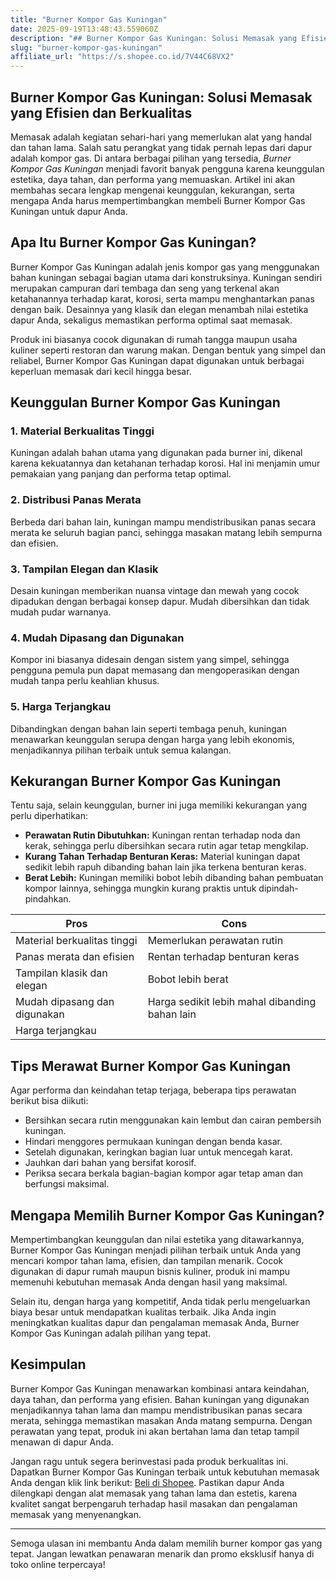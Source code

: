 ```yaml
---
title: "Burner Kompor Gas Kuningan"
date: 2025-09-19T13:48:43.559060Z
description: "## Burner Kompor Gas Kuningan: Solusi Memasak yang Efisien dan Berkualitas..."
slug: "burner-kompor-gas-kuningan"
affiliate_url: "https://s.shopee.co.id/7V44C68VX2"
---
```

## Burner Kompor Gas Kuningan: Solusi Memasak yang Efisien dan Berkualitas

Memasak adalah kegiatan sehari-hari yang memerlukan alat yang handal dan tahan lama. Salah satu perangkat yang tidak pernah lepas dari dapur adalah kompor gas. Di antara berbagai pilihan yang tersedia, *Burner Kompor Gas Kuningan* menjadi favorit banyak pengguna karena keunggulan estetika, daya tahan, dan performa yang memuaskan. Artikel ini akan membahas secara lengkap mengenai keunggulan, kekurangan, serta mengapa Anda harus mempertimbangkan membeli Burner Kompor Gas Kuningan untuk dapur Anda.

## Apa Itu Burner Kompor Gas Kuningan?

Burner Kompor Gas Kuningan adalah jenis kompor gas yang menggunakan bahan kuningan sebagai bagian utama dari konstruksinya. Kuningan sendiri merupakan campuran dari tembaga dan seng yang terkenal akan ketahanannya terhadap karat, korosi, serta mampu menghantarkan panas dengan baik. Desainnya yang klasik dan elegan menambah nilai estetika dapur Anda, sekaligus memastikan performa optimal saat memasak.

Produk ini biasanya cocok digunakan di rumah tangga maupun usaha kuliner seperti restoran dan warung makan. Dengan bentuk yang simpel dan reliabel, Burner Kompor Gas Kuningan dapat digunakan untuk berbagai keperluan memasak dari kecil hingga besar.

## Keunggulan Burner Kompor Gas Kuningan

### 1. Material Berkualitas Tinggi
Kuningan adalah bahan utama yang digunakan pada burner ini, dikenal karena kekuatannya dan ketahanan terhadap korosi. Hal ini menjamin umur pemakaian yang panjang dan performa tetap optimal.

### 2. Distribusi Panas Merata
Berbeda dari bahan lain, kuningan mampu mendistribusikan panas secara merata ke seluruh bagian panci, sehingga masakan matang lebih sempurna dan efisien.

### 3. Tampilan Elegan dan Klasik
Desain kuningan memberikan nuansa vintage dan mewah yang cocok dipadukan dengan berbagai konsep dapur. Mudah dibersihkan dan tidak mudah pudar warnanya.

### 4. Mudah Dipasang dan Digunakan
Kompor ini biasanya didesain dengan sistem yang simpel, sehingga pengguna pemula pun dapat memasang dan mengoperasikan dengan mudah tanpa perlu keahlian khusus.

### 5. Harga Terjangkau
Dibandingkan dengan bahan lain seperti tembaga penuh, kuningan menawarkan keunggulan serupa dengan harga yang lebih ekonomis, menjadikannya pilihan terbaik untuk semua kalangan.

## Kekurangan Burner Kompor Gas Kuningan

Tentu saja, selain keunggulan, burner ini juga memiliki kekurangan yang perlu diperhatikan:

- **Perawatan Rutin Dibutuhkan:** Kuningan rentan terhadap noda dan kerak, sehingga perlu dibersihkan secara rutin agar tetap mengkilap.
- **Kurang Tahan Terhadap Benturan Keras:** Material kuningan dapat sedikit lebih rapuh dibanding bahan lain jika terkena benturan keras.
- **Berat Lebih:** Kuningan memiliki bobot lebih dibanding bahan pembuatan kompor lainnya, sehingga mungkin kurang praktis untuk dipindah-pindahkan.

| Pros                                   | Cons                                         |
|----------------------------------------|----------------------------------------------|
| Material berkualitas tinggi            | Memerlukan perawatan rutin                 |
| Panas merata dan efisien                | Rentan terhadap benturan keras            |
| Tampilan klasik dan elegan             | Bobot lebih berat                         |
| Mudah dipasang dan digunakan           | Harga sedikit lebih mahal dibanding bahan lain |
| Harga terjangkau                       |                                              |

## Tips Merawat Burner Kompor Gas Kuningan

Agar performa dan keindahan tetap terjaga, beberapa tips perawatan berikut bisa diikuti:

- Bersihkan secara rutin menggunakan kain lembut dan cairan pembersih kuningan.
- Hindari menggores permukaan kuningan dengan benda kasar.
- Setelah digunakan, keringkan bagian luar untuk mencegah karat.
- Jauhkan dari bahan yang bersifat korosif.
- Periksa secara berkala bagian-bagian kompor agar tetap aman dan berfungsi maksimal.

## Mengapa Memilih Burner Kompor Gas Kuningan?

Mempertimbangkan keunggulan dan nilai estetika yang ditawarkannya, Burner Kompor Gas Kuningan menjadi pilihan terbaik untuk Anda yang mencari kompor tahan lama, efisien, dan tampilan menarik. Cocok digunakan di dapur rumah maupun bisnis kuliner, produk ini mampu memenuhi kebutuhan memasak Anda dengan hasil yang maksimal.

Selain itu, dengan harga yang kompetitif, Anda tidak perlu mengeluarkan biaya besar untuk mendapatkan kualitas terbaik. Jika Anda ingin meningkatkan kualitas dapur dan pengalaman memasak Anda, Burner Kompor Gas Kuningan adalah pilihan yang tepat.

## Kesimpulan

Burner Kompor Gas Kuningan menawarkan kombinasi antara keindahan, daya tahan, dan performa yang efisien. Bahan kuningan yang digunakan menjadikannya tahan lama dan mampu mendistribusikan panas secara merata, sehingga memastikan masakan Anda matang sempurna. Dengan perawatan yang tepat, produk ini akan bertahan lama dan tetap tampil menawan di dapur Anda.

Jangan ragu untuk segera berinvestasi pada produk berkualitas ini. Dapatkan Burner Kompor Gas Kuningan terbaik untuk kebutuhan memasak Anda dengan klik link berikut: [Beli di Shopee](https://s.shopee.co.id/7V44C68VX2). Pastikan dapur Anda dilengkapi dengan alat memasak yang tahan lama dan estetis, karena kvalitet sangat berpengaruh terhadap hasil masakan dan pengalaman memasak yang menyenangkan.

---

Semoga ulasan ini membantu Anda dalam memilih burner kompor gas yang tepat. Jangan lewatkan penawaran menarik dan promo eksklusif hanya di toko online terpercaya!